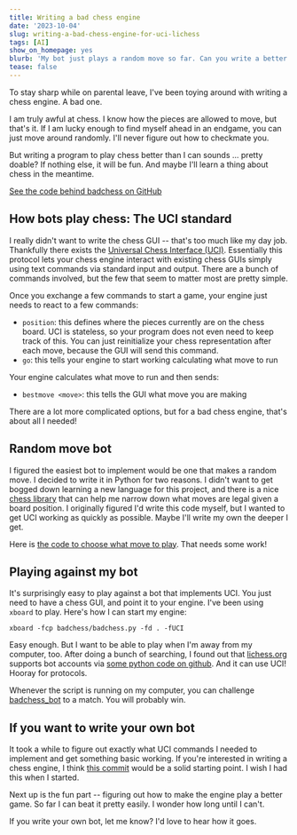 ```yaml
---
title: Writing a bad chess engine
date: '2023-10-04'
slug: writing-a-bad-chess-engine-for-uci-lichess
tags: [AI]
show_on_homepage: yes
blurb: 'My bot just plays a random move so far. Can you write a better one?'
tease: false
---
```


To stay sharp while on parental leave, I've been toying around with writing a chess engine. A bad one.

I am truly awful at chess. I know how the pieces are allowed to move, but that's it. If I am lucky enough to find myself ahead in an endgame, you can just move around randomly. I'll never figure out how to checkmate you.

But writing a program to play chess better than I can sounds ... pretty doable? If nothing else, it will be fun. And maybe I'll learn a thing about chess in the meantime.

[See the code behind badchess on GitHub](https://github.com/kevinschaul/badchess)

## How bots play chess: The UCI standard

I really didn't want to write the chess GUI -- that's too much like my day job. Thankfully there exists the [Universal Chess Interface (UCI)](https://backscattering.de/chess/uci/2006-04.txt). Essentially this protocol lets your chess engine interact with existing chess GUIs simply using text commands via standard input and output. There are a bunch of commands involved, but the few that seem to matter most are pretty simple.

Once you exchange a few commands to start a game, your engine just needs to react to a few commands:

- `position`: this defines where the pieces currently are on the chess board. UCI is stateless, so your program does not even need to keep track of this. You can just reinitialize your chess representation after each move, because the GUI will send this command.
- `go`: this tells your engine to start working calculating what move to run
       
Your engine calculates what move to run and then sends:

- `bestmove <move>`: this tells the GUI what move you are making

There are a lot more complicated options, but for a bad chess engine, that's about all I needed!

## Random move bot

I figured the easiest bot to implement would be one that makes a random move. I decided to write it in Python for two reasons. I didn't want to get bogged down learning a new language for this project, and there is a nice [chess library](https://python-chess.readthedocs.io/en/latest/index.html) that can help me narrow down what moves are legal given a board position. I originally figured I'd write this code myself, but I wanted to get UCI working as quickly as possible. Maybe I'll write my own the deeper I get.

Here is [the code to choose what move to play](https://github.com/kevinschaul/badchess/blob/3f05f619372a5bd7d83490eb8453fe3f0b952a92/badchess/badchess.py#L126). That needs some work!

## Playing against my bot

It's surprisingly easy to play against a bot that implements UCI. You just need to have a chess GUI, and point it to your engine. I've been using `xboard` to play. Here's how I can start my engine:

```
xboard -fcp badchess/badchess.py -fd . -fUCI
```

Easy enough. But I want to be able to play when I'm away from my computer, too. After doing a bunch of searching, I found out that [lichess.org](https://lichess.org/) supports bot accounts via [some python code on github](https://github.com/lichess-bot-devs/lichess-bot). And it can use UCI! Hooray for protocols.

Whenever the script is running on my computer, you can challenge [badchess_bot](https://lichess.org/@/badchess_bot) to a match. You will probably win.

## If you want to write your own bot

It took a while to figure out exactly what UCI commands I needed to implement and get something basic working. If you're interested in writing a chess engine, I think [this commit](https://github.com/kevinschaul/badchess/commit/3f05f619372a5bd7d83490eb8453fe3f0b952a92) would be a solid starting point. I wish I had this when I started.

Next up is the fun part -- figuring out how to make the engine play a better game. So far I can beat it pretty easily. I wonder how long until I can't.

If you write your own bot, let me know? I'd love to hear how it goes.
